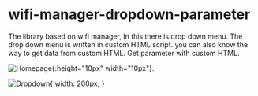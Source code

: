 # wifi-manager-dropdown-parameter
The library based on wifi manager, In this there is drop down menu. The drop down menu is written in custom HTML script.  you can also know the way to get data from custom HTML. Get parameter with custom HTML.

![Homepage](https://user-images.githubusercontent.com/59290454/220400419-ac7169a7-8e2c-47d5-a13a-6606d0999d80.png){:height="10px" width="10px"}.

![Dropdown](https://user-images.githubusercontent.com/59290454/220400473-2ca4f048-6ce4-4850-bb17-9df5c55f7718.png){ width: 200px; }
